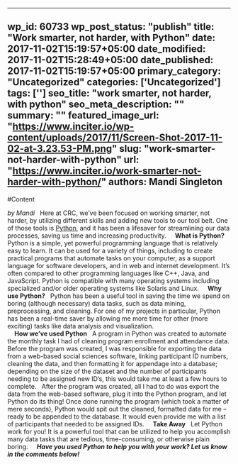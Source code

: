 
---
wp_id: 60733
wp_post_status: "publish" 
title: "Work smarter, not harder, with Python"
date: 2017-11-02T15:19:57+05:00
date_modified: 2017-11-02T15:28:49+05:00
date_published: 2017-11-02T15:19:57+05:00
primary_category: "Uncategorized"
categories: ['Uncategorized'] 
tags: ['']
seo_title: "work smarter, not harder, with python"
seo_meta_description: ""
summary: ""
featured_image_url: "https://www.inciter.io/wp-content/uploads/2017/11/Screen-Shot-2017-11-02-at-3.23.53-PM.png"
slug: "work-smarter-not-harder-with-python"
url: "https://www.inciter.io/work-smarter-not-harder-with-python/"
authors: Mandi Singleton
---

#Content

_by Mandi_
&nbsp;
Here at CRC, we’ve been focused on working smarter, not harder, by utilizing different skills and adding new tools to our tool belt. One of those tools is <a href="https://www.python.org/about/" rel="noopener" target="_blank">Python</a>, and it has been a lifesaver for streamlining our data processes, saving us time and increasing productivity. 
&nbsp;
&nbsp;
__What is Python?__
&nbsp;
Python is a simple, yet powerful programming language that is relatively easy to learn. It can be used for a variety of things, including to create practical programs that automate tasks on your computer, as a support language for software developers, and in web and internet development. It’s often compared to other programming languages like C++, Java, and JavaScript. Python is compatible with many operating systems including specialized and/or older operating systems like Solaris and Linux. 
&nbsp;
&nbsp;
__Why use Python?__ 
&nbsp;
Python has been a useful tool in saving the time we spend on boring (although necessary) data tasks, such as data mining, preprocessing, and cleaning. For one of my projects in particular, Python has been a real-time saver by allowing me more time for other (more exciting) tasks like data analysis and visualization.  
&nbsp;
&nbsp;
__How we’ve used Python__
&nbsp;
A program in Python was created to automate the monthly task I had of cleaning program enrollment and attendance data. Before the program was created, I was responsible for exporting the data from a web-based social sciences software, linking participant ID numbers, cleaning the data, and then formatting it for appendage into a database; depending on the size of the dataset and the number of participants needing to be assigned new ID’s, this would take me at least a few hours to complete. 
&nbsp;
After the program was created, all I had to do was export the data from the web-based software, plug it into the Python program, and let Python do its thing! Once done running the program (which took a matter of mere seconds), Python would spit out the cleaned, formatted data for me – ready to be appended to the database. It would even provide me with a list of participants that needed to be assigned IDs. 
&nbsp;
&nbsp;
__Take Away__
&nbsp;
Let Python work for you! It is a powerful tool that can be utilized to help you accomplish many data tasks that are tedious, time-consuming, or otherwise plain boring. 
&nbsp;
&nbsp;
___Have you used Python to help you with your work? Let us know in the comments below!___

